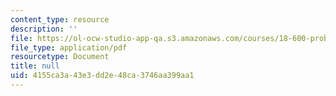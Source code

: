 ```yaml
---
content_type: resource
description: ''
file: https://ol-ocw-studio-app-qa.s3.amazonaws.com/courses/18-600-probability-and-random-variables-fall-2019/4155ca3a43e3dd2e48ca3746aa399aa1_MIT18_600F19_lec36.pdf
file_type: application/pdf
resourcetype: Document
title: null
uid: 4155ca3a-43e3-dd2e-48ca-3746aa399aa1
---
```

